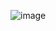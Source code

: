 ![image](https://github.com/psrana/Assignment-Topsis-for-Pretrained-Models/assets/7460892/9c0d141e-3260-43d2-8a6e-56daf3806a2e)

